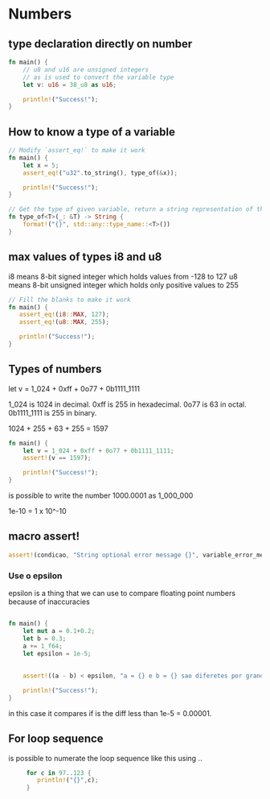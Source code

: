 # Numbers

## type declaration directly on number
```rust
fn main() {
    // u8 and u16 are unsigned integers
    // as is used to convert the variable type
    let v: u16 = 38_u8 as u16;

    println!("Success!");
}
```

## How to know a type of a variable
```rust
// Modify `assert_eq!` to make it work
fn main() {
    let x = 5;
    assert_eq!("u32".to_string(), type_of(&x));

    println!("Success!");
}

// Get the type of given variable, return a string representation of the type  , e.g "i8", "u8", "i32", "u32"
fn type_of<T>(_: &T) -> String {
    format!("{}", std::any::type_name::<T>())
}
```

## max values of types i8 and u8
i8 means 8-bit signed integer which holds values from -128 to 127
u8 means 8-bit unsigned integer which holds only positive values to 255

 ```rust
// Fill the blanks to make it work
fn main() {
    assert_eq!(i8::MAX, 127); 
    assert_eq!(u8::MAX, 255); 

    println!("Success!");
}
```

## Types of numbers

let v = 1_024 + 0xff + 0o77 + 0b1111_1111

1_024 is 1024 in decimal.
0xff is 255 in hexadecimal.
0o77 is 63 in octal.
0b1111_1111 is 255 in binary.

1024 + 255 + 63 + 255 = 1597
``` rust
fn main() {
    let v = 1_024 + 0xff + 0o77 + 0b1111_1111;
    assert!(v == 1597);

    println!("Success!");
}

```
is possible to write the number
1000.0001 as 1_000_000

1e-10 = 1 x 10^-10

## macro assert!
```rust
assert!(condicao, "String optional error message {}", variable_error_message)
```

### Use o epsilon
epsilon is a thing that we can use to compare floating point numbers because of inaccuracies
```rust

fn main() {
    let mut a = 0.1+0.2;
    let b = 0.3;
    a += 1_f64;
    let epsilon = 1e-5;
    
    
    assert!((a - b) < epsilon, "a = {} e b = {} sao diferetes por grandeza maior que {}", a, b, epsilon);

    println!("Success!");
}
```
in this case it compares if is the diff less than 1e-5 = 0.00001.

## For loop sequence
is possible to numerate the loop sequence like this using ..
```rust
     for c in 97..123 {
        println!("{}",c);
     }
```